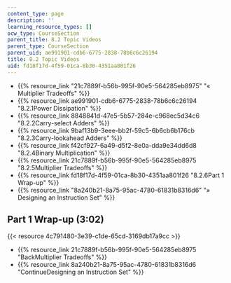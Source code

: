 ```yaml
---
content_type: page
description: ''
learning_resource_types: []
ocw_type: CourseSection
parent_title: 8.2 Topic Videos
parent_type: CourseSection
parent_uid: ae991901-cdb6-6775-2838-78b6c6c26194
title: 8.2 Topic Videos
uid: fd18f17d-4f59-01ca-8b30-4351aa801f26
---
```


*   {{% resource_link "21c7889f-b56b-995f-90e5-564285eb8975" "« Multiplier Tradeoffs" %}}
*   {{% resource_link ae991901-cdb6-6775-2838-78b6c6c26194 "8.2.1Power Dissipation" %}}
*   {{% resource_link 8848841d-47e5-5b57-284e-c968ec5d34c6 "8.2.2Carry-select Adders" %}}
*   {{% resource_link 9baf13b9-3eee-bb2f-59c5-6b6cb6b176cb "8.2.3Carry-lookahead Adders" %}}
*   {{% resource_link f42cf927-6a49-d5f2-8e0a-dda9e34dd6d8 "8.2.4Binary Multiplication" %}}
*   {{% resource_link 21c7889f-b56b-995f-90e5-564285eb8975 "8.2.5Multiplier Tradeoffs" %}}
*   {{% resource_link fd18f17d-4f59-01ca-8b30-4351aa801f26 "8.2.6Part 1 Wrap-up" %}}
*   {{% resource_link "8a240b21-8a75-95ac-4780-61831b8316d6" "» Designing an Instruction Set" %}}

Part 1 Wrap-up (3:02)
---------------------

{{< resource 4c791480-3e39-c1de-65cd-3169db17a9cc >}}

*   {{% resource_link 21c7889f-b56b-995f-90e5-564285eb8975 "BackMultiplier Tradeoffs" %}}
*   {{% resource_link 8a240b21-8a75-95ac-4780-61831b8316d6 "ContinueDesigning an Instruction Set" %}}